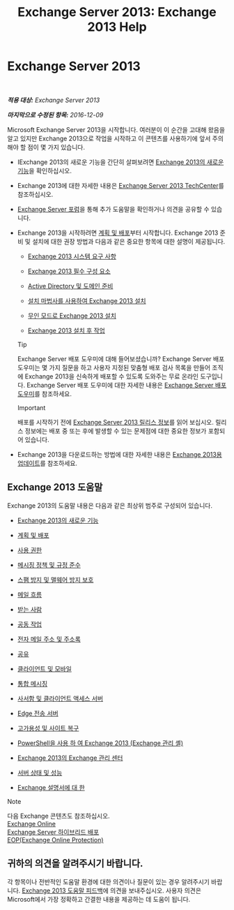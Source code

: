﻿---
title: 'Exchange Server 2013: Exchange 2013 Help'
TOCTitle: '@NoTitle'
ms:assetid: cb24ddb7-0659-4d9d-9057-52843f861ba8
ms:mtpsurl: https://technet.microsoft.com/ko-kr/library/Bb124558(v=EXCHG.150)
ms:contentKeyID: 50484158
ms.date: 01/10/2018
mtps_version: v=EXCHG.150
ms.translationtype: HT
---

# Exchange Server 2013

 

_**적용 대상:** Exchange Server 2013_

_**마지막으로 수정된 항목:** 2016-12-09_

Microsoft Exchange Server 2013을 시작합니다. 여러분이 이 순간을 고대해 왔음을 알고 있지만 Exchange 2013으로 작업을 시작하고 이 콘텐츠를 사용하기에 앞서 주의해야 할 점이 몇 가지 있습니다.

  - IExchange 2013의 새로운 기능을 간단히 살펴보려면 [Exchange 2013의 새로운 기능](what-s-new-in-exchange-2013-exchange-2013-help.md)을 확인하십시오.

  - Exchange 2013에 대한 자세한 내용은 [Exchange Server 2013 TechCenter](https://go.microsoft.com/fwlink/?linkid=266622)를 참조하십시오.

  - [Exchange Server 포럼](https://go.microsoft.com/fwlink/p/?linkid=60612)을 통해 추가 도움말을 확인하거나 의견을 공유할 수 있습니다.

  - Exchange 2013을 시작하려면 [계획 및 배포](planning-and-deployment-for-exchange-2013-installation-instructions.md)부터 시작합니다. Exchange 2013 준비 및 설치에 대한 권장 방법과 다음과 같은 중요한 항목에 대한 설명이 제공됩니다.
    
      - [Exchange 2013 시스템 요구 사항](exchange-2013-system-requirements-exchange-2013-help.md)
    
      - [Exchange 2013 필수 구성 요소](exchange-2013-prerequisites-exchange-2013-help.md)
    
      - [Active Directory 및 도메인 준비](prepare-active-directory-and-domains-exchange-2013-help.md)
    
      - [설치 마법사를 사용하여 Exchange 2013 설치](install-exchange-2013-using-the-setup-wizard-exchange-2013-help.md)
    
      - [무인 모드로 Exchange 2013 설치](install-exchange-2013-using-unattended-mode-exchange-2013-help.md)
    
      - [Exchange 2013 설치 후 작업](exchange-2013-post-installation-tasks-exchange-2013-help.md)
    

    > [!TIP]
    > Exchange Server 배포 도우미에 대해 들어보셨습니까? Exchange Server 배포 도우미는 몇 가지 질문을 하고 사용자 지정된 맞춤형 배포 검사 목록을 만들어 조직에 Exchange 2013을 신속하게 배포할 수 있도록 도와주는 무료 온라인 도구입니다. Exchange Server 배포 도우미에 대한 자세한 내용은 <A href="exchange-server-deployment-assistant-exchange-2013-help.md">Exchange Server 배포 도우미</A>를 참조하세요.

    

    > [!IMPORTANT]
    > 배포를 시작하기 전에 <A href="release-notes-for-exchange-2013-exchange-2013-help.md">Exchange Server 2013 릴리스 정보</A>를 읽어 보십시오. 릴리스 정보에는 배포 중 또는 후에 발생할 수 있는 문제점에 대한 중요한 정보가 포함되어 있습니다.



  - Exchange 2013을 다운로드하는 방법에 대한 자세한 내용은 [Exchange 2013용 업데이트](updates-for-exchange-2013-exchange-2013-help.md)를 참조하세요.

## Exchange 2013 도움말

Exchange 2013의 도움말 내용은 다음과 같은 최상위 범주로 구성되어 있습니다.

  - [Exchange 2013의 새로운 기능](what-s-new-in-exchange-2013-exchange-2013-help.md)

  - [계획 및 배포](planning-and-deployment-for-exchange-2013-installation-instructions.md)

  - [사용 권한](permissions-exchange-2013-help.md)

  - [메시징 정책 및 규정 준수](messaging-policy-and-compliance-exchange-2013-help.md)

  - [스팸 방지 및 맬웨어 방지 보호](anti-spam-and-anti-malware-protection-exchange-2013-help.md)

  - [메일 흐름](mail-flow-exchange-2013-help.md)

  - [받는 사람](recipients-exchange-2013-help.md)

  - [공동 작업](collaboration-exchange-2013-help.md)

  - [전자 메일 주소 및 주소록](email-addresses-and-address-books-exchange-2013-help.md)

  - [공유](sharing-exchange-2013-help.md)

  - [클라이언트 및 모바일](clients-and-mobile-exchange-2013-help.md)

  - [통합 메시징](unified-messaging-exchange-2013-help.md)

  - [사서함 및 클라이언트 액세스 서버](mailbox-and-client-access-servers-exchange-2013-help.md)

  - [Edge 전송 서버](edge-transport-servers-exchange-2013-help.md)

  - [고가용성 및 사이트 복구](high-availability-and-site-resilience-exchange-2013-help.md)

  - [PowerShell을 사용 하 여 Exchange 2013 (Exchange 관리 셸)](https://technet.microsoft.com/ko-kr/library/bb123778\(v=exchg.150\))

  - [Exchange 2013의 Exchange 관리 센터](exchange-admin-center-in-exchange-2013-exchange-2013-help.md)

  - [서버 상태 및 성능](server-health-and-performance-exchange-2013-help.md)

  - [Exchange 설명서에 대 한](about-exchange-documentation-exchange-2013-help.md)


> [!NOTE]
> 다음 Exchange 콘텐츠도 참조하십시오.<BR><A href="https://technet.microsoft.com/ko-kr/library/jj200580(v=exchg.150)">Exchange Online</A><BR><A href="https://technet.microsoft.com/ko-kr/library/jj200581(v=exchg.150)">Exchange Server 하이브리드 배포</A><BR><A href="https://technet.microsoft.com/ko-kr/library/jj723137(v=exchg.150)">EOP(Exchange Online Protection)</A>



## 귀하의 의견을 알려주시기 바랍니다.

각 항목이나 전반적인 도움말 환경에 대한 의견이나 질문이 있는 경우 알려주시기 바랍니다. [Exchange 2013 도움말 피드백](mailto:ex2013helpfeedback@microsoft.com)에 의견을 보내주십시오. 사용자 의견은 Microsoft에서 가장 정확하고 간결한 내용을 제공하는 데 도움이 됩니다.

